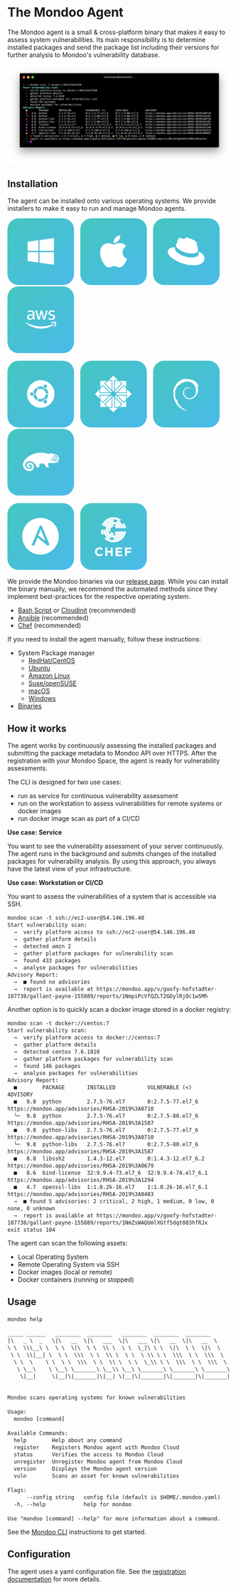 # The Mondoo Agent

The Mondoo agent is a small & cross-platform binary that makes it easy to assess system vulnerabilities. Its main responsibility is to determine installed packages and send the package list including their versions for further analysis to Mondoo's vulnerability database.

![Mondoo CLI](../static/mondoo-cli.png)

## Installation

The agent can be installed onto various operating systems. We provide installers to make it easy to run and manage Mondoo agents.

<style>
a.agents {
  text-decoration: none;
  border: none;
}

a:hover.agents {
  opacity: 0.6;
}

a.agents img {
  width: 150px;
  margin-right:10px;
}
</style>

<a href="./windows.md" class="agents"><img src="../static/buttons/button-windows.png" class="agents"/></a>
<a href="./macos.md" class="agents"><img src="../static/buttons/button-macos.png"/></a>
<a href="./redhat.md" class="agents"><img src="../static/buttons/button-redhat.png"/></a>
<a href="./amazonlinux.md" class="agents"><img src="../static/buttons/button-amzn.png" /></a>

<a href="./ubuntu.md" class="agents"><img src="../static/buttons/button-ubuntu.png"/></a>
<a href="./redhat.md" class="agents"><img src="../static/buttons/button-centos.png" class="agents"/></a>
<a href="./ubuntu.md" class="agents"><img src="../static/buttons/button-debian.png" class="agents"/></a>
<a href="./suse.md" class="agents"><img src="../static/buttons/button-suse.png" class="agents"/></a>

<a href="./ansible.md" class="agents"><img src="../static/buttons/button-ansible.png"/></a>
<a href="./chef.md" class="agents"><img src="../static/buttons/button-chef.png"/></a>

We provide the Mondoo binaries via our [release page](https://releases.mondoo.io/mondoo/). While you can install the binary manually, we recommend the automated methods since they implement best-practices for the respective operating system.

- [Bash Script](bash.md) or [Cloudinit](cloudinit.md) (recommended)
- [Ansible](ansible.md) (recommended)
- [Chef](chef.md) (recommended)

If you need to install the agent manually, follow these instructions:

- System Package manager
  - [RedHat/CentOS](redhat.md)
  - [Ubuntu](ubuntu.md)
  - [Amazon Linux](amazonlinux.md)
  - [Suse/openSUSE](suse.md)
  - [macOS](macos.md)
  - [Windows](windows.md)
- [Binaries](binaries.md)

## How it works

The agent works by continuously assessing the installed packages and submitting the package metadata to Mondoo API over HTTPS. After the registration with your Mondoo Space, the agent is ready for vulnerability assessments.

The CLI is designed for two use cases:

 * run as service for continuous vulnerability assessment
 * run on the workstation to assess vulnerabilities for remote systems or docker images
 * run docker image scan as part of a CI/CD

**Use case: Service**

You want to see the vulnerability assessment of your server continuously. The agent runs in the background and submits changes of the installed packages for vulnerability analysis. By using this approach, you always have the latest view of your infrastructure.

**Use case: Workstation or CI/CD**

You want to assess the vulnerabilities of a system that is accessible via SSH.

```
mondoo scan -t ssh://ec2-user@54.146.196.40
Start vulnerability scan:
  →  verify platform access to ssh://ec2-user@54.146.196.40
  →  gather platform details
  →  detected amzn 2
  →  gather platform packages for vulnerability scan
  →  found 433 packages
  →  analyse packages for vulnerabilities
Advisory Report:
  →  ■ found no advisories
  →  report is available at https://mondoo.app/v/goofy-hofstadter-187738/gallant-payne-155889/reports/1NmpiPcVfQZLT2GDylRjOc1wSMh
```

Another option is to quickly scan a docker image stored in a docker registry:

```
mondoo scan -t docker://centos:7
Start vulnerability scan:
  →  verify platform access to docker://centos:7
  →  gather platform details
  →  detected centos 7.6.1810
  →  gather platform packages for vulnerability scan
  →  found 146 packages
  →  analyse packages for vulnerabilities
Advisory Report:
  ■        PACKAGE       INSTALLED          VULNERABLE (<)       ADVISORY
  ■   9.8  python        2.7.5-76.el7       0:2.7.5-77.el7_6     https://mondoo.app/advisories/RHSA-2019%3A0710
  ╰─  9.8  python        2.7.5-76.el7       0:2.7.5-80.el7_6     https://mondoo.app/advisories/RHSA-2019%3A1587
  ■   9.8  python-libs   2.7.5-76.el7       0:2.7.5-77.el7_6     https://mondoo.app/advisories/RHSA-2019%3A0710
  ╰─  9.8  python-libs   2.7.5-76.el7       0:2.7.5-80.el7_6     https://mondoo.app/advisories/RHSA-2019%3A1587
  ■   8.8  libssh2       1.4.3-12.el7       0:1.4.3-12.el7_6.2   https://mondoo.app/advisories/RHSA-2019%3A0679
  ■   8.6  bind-license  32:9.9.4-73.el7_6  32:9.9.4-74.el7_6.1  https://mondoo.app/advisories/RHSA-2019%3A1294
  ■   4.7  openssl-libs  1:1.0.2k-16.el7    1:1.0.2k-16.el7_6.1  https://mondoo.app/advisories/RHSA-2019%3A0483
  →  ■ found 5 advisories: 2 critical, 2 high, 1 medium, 0 low, 0 none, 0 unknown
  →  report is available at https://mondoo.app/v/goofy-hofstadter-187738/gallant-payne-155889/reports/1NmZsWAQUmlXGtf5dqt083hfRJx
exit status 104
```

The agent can scan the following assets:

* Local Operating System
* Remote Operating System via SSH
* Docker images (local or remote)
* Docker containers (running or stopped)

## Usage

```
mondoo help

_____ ______   ________  ________   ________  ________  ________
|\   _ \  _   \|\   __  \|\   ___  \|\   ___ \|\   __  \|\   __  \
\ \  \\\__\ \  \ \  \|\  \ \  \\ \  \ \  \_|\ \ \  \|\  \ \  \|\  \
 \ \  \\|__| \  \ \  \\\  \ \  \\ \  \ \  \ \\ \ \  \\\  \ \  \\\  \
  \ \  \    \ \  \ \  \\\  \ \  \\ \  \ \  \_\\ \ \  \\\  \ \  \\\  \
   \ \__\    \ \__\ \_______\ \__\\ \__\ \_______\ \_______\ \_______\
    \|__|     \|__|\|_______|\|__| \|__|\|_______|\|_______|\|_______|


Mondoo scans operating systems for known vulnerabilities

Usage:
  mondoo [command]

Available Commands:
  help        Help about any command
  register    Registers Mondoo agent with Mondoo Cloud
  status      Verifies the access to Mondoo Cloud
  unregister  Unregister Mondoo agent from Mondoo Cloud
  version     Displays the Mondoo agent version
  vuln        Scans an asset for known vulnerabilities

Flags:
      --config string   config file (default is $HOME/.mondoo.yaml)
  -h, --help            help for mondoo

Use "mondoo [command] --help" for more information about a command.
```

See the [Mondoo CLI](./mondoo) instructions to get started.

## Configuration

The agent uses a yaml configuration file. See the [registration documentation](./registration.md) for more details.